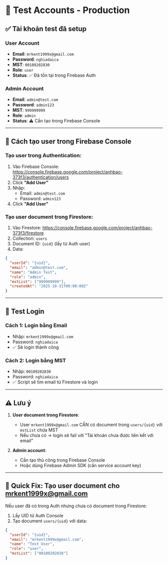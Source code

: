# 🔐 Test Accounts - Production

## ✅ Tài khoản test đã setup

### User Account
- **Email**: `mrkent1999x@gmail.com`
- **Password**: `nghiadaica`
- **MST**: `00109202830`
- **Role**: `user`
- **Status**: ✅ Đã tồn tại trong Firebase Auth

### Admin Account
- **Email**: `admin@test.com`
- **Password**: `admin123`
- **MST**: `999999999`
- **Role**: `admin`
- **Status**: ⚠️ Cần tạo trong Firebase Console

---

## 📝 Cách tạo user trong Firebase Console

### Tạo user trong Authentication:
1. Vào Firebase Console: https://console.firebase.google.com/project/anhbao-373f3/authentication/users
2. Click **"Add User"**
3. Nhập:
   - Email: `admin@test.com`
   - Password: `admin123`
4. Click **"Add User"**

### Tạo user document trong Firestore:
1. Vào Firestore: https://console.firebase.google.com/project/anhbao-373f3/firestore
2. Collection: `users`
3. Document ID: `{uid}` (lấy từ Auth user)
4. Data:
```json
{
  "userId": "{uid}",
  "email": "admin@test.com",
  "name": "Admin Test",
  "role": "admin",
  "mstList": ["999999999"],
  "createdAt": "2025-10-31T00:00:00Z"
}
```

---

## 🧪 Test Login

### Cách 1: Login bằng Email
- Nhập: `mrkent1999x@gmail.com`
- Password: `nghiadaica`
- ✅ Sẽ login thành công

### Cách 2: Login bằng MST
- Nhập: `00109202830`
- Password: `nghiadaica`
- ✅ Script sẽ tìm email từ Firestore và login

---

## ⚠️ Lưu ý

1. **User document trong Firestore**: 
   - User `mrkent1999x@gmail.com` CẦN có document trong `users/{uid}` với `mstList` chứa MST
   - Nếu chưa có → login sẽ fail với "Tài khoản chưa được liên kết với email"

2. **Admin account**:
   - Cần tạo thủ công trong Firebase Console
   - Hoặc dùng Firebase Admin SDK (cần service account key)

---

## 🔧 Quick Fix: Tạo user document cho mrkent1999x@gmail.com

Nếu user đã có trong Auth nhưng chưa có document trong Firestore:

1. Lấy UID từ Auth Console
2. Tạo document `users/{uid}` với data:
```json
{
  "userId": "{uid}",
  "email": "mrkent1999x@gmail.com",
  "name": "Test User",
  "role": "user",
  "mstList": ["00109202830"]
}
```

